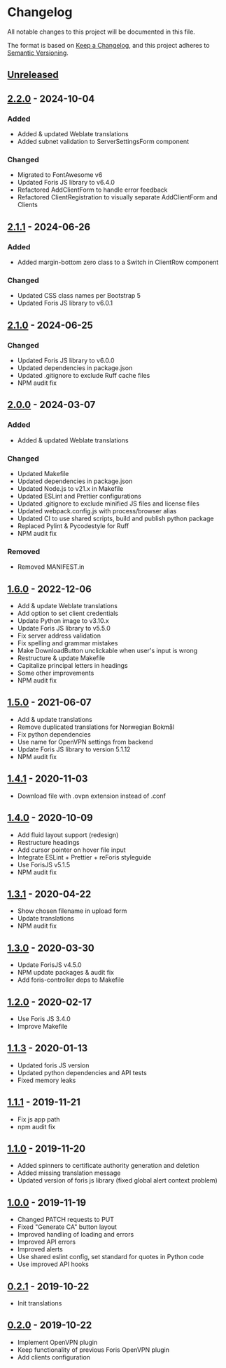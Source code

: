 # Changelog

All notable changes to this project will be documented in this file.

The format is based on [Keep a Changelog](https://keepachangelog.com/en/1.0.0/),
and this project adheres to
[Semantic Versioning](https://semver.org/spec/v2.0.0.html).

## [Unreleased]

## [2.2.0] - 2024-10-04

### Added

-   Added & updated Weblate translations
-   Added subnet validation to ServerSettingsForm component

### Changed

-   Migrated to FontAwesome v6
-   Updated Foris JS library to v6.4.0
-   Refactored AddClientForm to handle error feedback
-   Refactored ClientRegistration to visually separate AddClientForm and Clients

## [2.1.1] - 2024-06-26

### Added

-   Added margin-bottom zero class to a Switch in ClientRow component

### Changed

-   Updated CSS class names per Bootstrap 5
-   Updated Foris JS library to v6.0.1

## [2.1.0] - 2024-06-25

### Changed

-   Updated Foris JS library to v6.0.0
-   Updated dependencies in package.json
-   Updated .gitignore to exclude Ruff cache files
-   NPM audit fix

## [2.0.0] - 2024-03-07

### Added

-   Added & updated Weblate translations

### Changed

-   Updated Makefile
-   Updated dependencies in package.json
-   Updated Node.js to v21.x in Makefile
-   Updated ESLint and Prettier configurations
-   Updated .gitignore to exclude minified JS files and license files
-   Updated webpack.config.js with process/browser alias
-   Updated CI to use shared scripts, build and publish python package
-   Replaced Pylint & Pycodestyle for Ruff
-   NPM audit fix

### Removed

-   Removed MANIFEST.in

## [1.6.0] - 2022-12-06

-   Add & update Weblate translations
-   Add option to set client credentials
-   Update Python image to v3.10.x
-   Update Foris JS library to v5.5.0
-   Fix server address validation
-   Fix spelling and grammar mistakes
-   Make DownloadButton unclickable when user's input is wrong
-   Restructure & update Makefile
-   Capitalize principal letters in headings
-   Some other improvements
-   NPM audit fix

## [1.5.0] - 2021-06-07

-   Add & update translations
-   Remove duplicated translations for Norwegian Bokmål
-   Fix python dependencies
-   Use name for OpenVPN settings from backend
-   Update Foris JS library to version 5.1.12
-   NPM audit fix

## [1.4.1] - 2020-11-03

-   Download file with .ovpn extension instead of .conf

## [1.4.0] - 2020-10-09

-   Add fluid layout support (redesign)
-   Restructure headings
-   Add cursor pointer on hover file input
-   Integrate ESLint + Prettier + reForis styleguide
-   Use ForisJS v5.1.5
-   NPM audit fix

## [1.3.1] - 2020-04-22

-   Show chosen filename in upload form
-   Update translations
-   NPM audit fix

## [1.3.0] - 2020-03-30

-   Update ForisJS v4.5.0
-   NPM update packages & audit fix
-   Add foris-controller deps to Makefile

## [1.2.0] - 2020-02-17

-   Use Foris JS 3.4.0
-   Improve Makefile

## [1.1.3] - 2020-01-13

-   Updated foris JS version
-   Updated python dependencies and API tests
-   Fixed memory leaks

## [1.1.1] - 2019-11-21

-   Fix js app path
-   npm audit fix

## [1.1.0] - 2019-11-20

-   Added spinners to certificate authority generation and deletion
-   Added missing translation message
-   Updated version of foris js library (fixed global alert context problem)

## [1.0.0] - 2019-11-19

-   Changed PATCH requests to PUT
-   Fixed "Generate CA" button layout
-   Improved handling of loading and errors
-   Improved API errors
-   Improved alerts
-   Use shared eslint config, set standard for quotes in Python code
-   Use improved API hooks

## [0.2.1] - 2019-10-22

-   Init translations

## [0.2.0] - 2019-10-22

-   Implement OpenVPN plugin
-   Keep functionality of previous Foris OpenVPN plugin
-   Add clients configuration

[unreleased]: https://gitlab.nic.cz/turris/reforis/reforis-openvpn/-/compare/v2.2.0...master
[2.2.0]: https://gitlab.nic.cz/turris/reforis/reforis-openvpn/-/compare/v2.1.1...v2.2.0
[2.1.1]: https://gitlab.nic.cz/turris/reforis/reforis-openvpn/-/compare/v2.1.0...v2.1.1
[2.1.0]: https://gitlab.nic.cz/turris/reforis/reforis-openvpn/-/compare/v2.0.0...v2.1.0
[2.0.0]: https://gitlab.nic.cz/turris/reforis/reforis-openvpn/-/compare/v1.6.0...v2.0.0
[1.6.0]: https://gitlab.nic.cz/turris/reforis/reforis-openvpn/-/compare/v1.5.0...v1.6.0
[1.5.0]: https://gitlab.nic.cz/turris/reforis/reforis-openvpn/-/compare/v1.4.1...v1.5.0
[1.4.1]: https://gitlab.nic.cz/turris/reforis/reforis-openvpn/-/compare/v1.4.0...v1.4.1
[1.4.0]: https://gitlab.nic.cz/turris/reforis/reforis-openvpn/-/compare/v1.3.1...v1.4.0
[1.3.1]: https://gitlab.nic.cz/turris/reforis/reforis-openvpn/-/compare/v1.3.0...v1.3.1
[1.3.0]: https://gitlab.nic.cz/turris/reforis/reforis-openvpn/-/compare/v1.2.0...v1.3.0
[1.2.0]: https://gitlab.nic.cz/turris/reforis/reforis-openvpn/-/compare/v1.1.3...v1.2.0
[1.1.3]: https://gitlab.nic.cz/turris/reforis/reforis-openvpn/-/compare/v1.1.1...v1.1.3
[1.1.1]: https://gitlab.nic.cz/turris/reforis/reforis-openvpn/-/compare/v1.1.0...v1.1.1
[1.1.0]: https://gitlab.nic.cz/turris/reforis/reforis-openvpn/-/compare/v1.0.0...v1.1.0
[1.0.0]: https://gitlab.nic.cz/turris/reforis/reforis-openvpn/-/compare/v0.2.1...v1.0.0
[0.2.1]: https://gitlab.nic.cz/turris/reforis/reforis-openvpn/-/compare/v0.2.0...v0.2.1
[0.2.0]: https://gitlab.nic.cz/turris/reforis/reforis-openvpn/-/tags/v0.2.0

